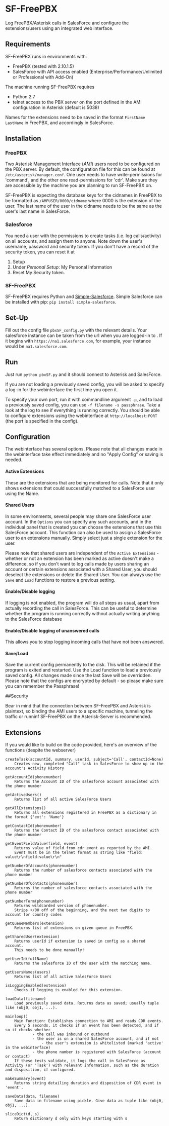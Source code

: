 SF-FreePBX
==========

Log FreePBX/Asterisk calls in SalesForce and configure the extensions/users using an integrated web interface.

## Requirements

SF-FreePBX runs in environments with:
 
 * FreePBX (tested with 2.10.1.5)
 * SalesForce with API access enabled (Enterprise/Performance/Unlimited or Professional with Add-On)

The machine running SF-FreePBX requires
 * Python 2.7
 * telnet access to the PBX server on the port defined in the AMI configuration in Asterisk (default is 5038)

Names for the extensions need to be saved in the format `FirstName LastName` in FreePBX, and accordingly in SalesForce.

## Installation
### FreePBX

Two Asterisk Management Interface (*AMI*) users need to be configured on the PBX server. By default, the configuration file for this can be found at `/etc/asterisk/manager.conf`.
One user needs to have write-permissions for 'command', and the other one read-permissions for 'cdr'. Make sure they are accessible by the machine you are planning to run SF-FreePBX on.

SF-FreePBX is expecting the database keys for the cidnames in FreePBX to be formatted as `/AMPUSER/0000/cidname` where 0000 is the extension of the user.
The last name of the user in the cidname needs to be the same as the user's last name in SalesForce.

### Salesforce

You need a user with the permissions to create tasks (i.e. log calls/activity) on all accounts, and assign them to anyone. Note down the user's username, password and security token. If you don't have a record of the security token, you can reset it at
 1. Setup
 2. Under *Personal Setup*: My Personal Information
 3. Reset My Security token.

### SF-FreePBX

SF-FreePBX requires Python and [Simple-Salesforce](https://github.com/neworganizing/simple-salesforce/).
Simple Salesforce can be installed with pip: `pip install simple-salesforce`.

## Set-Up

Fill out the config file `pbxSF_config.py` with the relevant details.
Your salesforce instance can be taken from the url when you are logged-in to . If it begins with `https://na1.salesforce.com`, for example, your instance would be `na1.salesforce.com`.

## Run

Just run `python pbxSF.py` and it should connect to Asterisk and SalesForce.

If you are not loading a previously saved config, you will be asked to specify a log-in for the webinterface the first time you open it.

To specify your own port, run it with commandline argument `-p`, and to load a previously saved config, you can use `-f filename -s passphrase`.
Take a look at the log to see if everything is running correctly. You should be able to configure extensions using the webinterface at `http://localhost:PORT` (the port is specified in the config).

## Configuration

The webinterface has several options. Please note that all changes made in the webinterface take effect immediately and no "Apply Config" or saving is needed.

#### Active Extensions

These are the extensions that are being monitored for calls. Note that it only shows extensions that could successfully matched to a SalesForce user using the Name.

#### Shared Users

In some environments, several people may share one SalesForce user account. In the `Options` you can specify any such accounts, and in the individual panel that is created you can choose the extensions that use this SalesForce account.
This function can also be used to assign a SalesForce user to an extensions manually. Simply select just a single extension for the user.

Please note that shared users are independent of the `Active Extensions` - whether or not an extension has been marked as active doesn't make a difference, so if you don't want to log calls made by users sharing an account or certain extensions associated with a Shared User, you should deselect the extensions or delete the Shared User. You can always use the `Save` and `Load` functions to restore a previous setting.

#### Enable/Disable logging

If logging is not enabled, the program will do all steps as usual, apart from actually recording the call in SalesForce. This can be useful to determine whether the program is running correctly without actually writing anything to the SalesForce database

#### Enable/Disable logging of unanswered calls

This allows you to stop logging incoming calls that have not been answered.

#### Save/Load
Save the current config permanently to the disk. This will be retained if the program is exited and restarted.
Use the Load function to load a previously saved config. All changes made since the last Save will be overridden.
Please note that the configs are encrypted by default - so please make sure you can remember the Passphrase!

##Security

Bear in mind that the connection between SF-FreePBX and Asterisk is plaintext, so binding the AMI users to a specific machine, tunneling the traffic or runninf SF-FreePBX on the Asterisk-Server is recommended.

## Extensions
If you would like to build on the code provided, here's an overview of the functions (despite the webserver)

    createTask(accountId, summary, userId, subject='Call', contactId=None)
        Creates new, completed "Call" task in SalesForce to show up in the account's Activity History
    
    getAccountId(phonenumber)
        Returns the Account ID of the salesforce account associated with the phone number
    
    getActiveUsers()
        Returns list of all active SalesForce Users
    
    getAllExtensions()
        Returns all extensions registered in FreePBX as a dictionary in the format {'ext': 'Name'}
    
    getContactId(phonenumber)
        Returns the Contact ID of the salesforce contact associated with the phone number
    
    getEventFieldValue(field, event)
        Returns value of field from cdr event as reported by the AMI.
        Event must be in the telnet format as string like "field: value\r\nfield:value\r\n"
    
    getNumberOfAccounts(phonenumber)
        Returns the number of salesforce contacts associated with the phone number
    
    getNumberOfContacts(phonenumber)
        Returns the number of salesforce contacts associated with the phone number
    
    getNumberTerm(phonenumber)
        Returns wildcarded version of phonenumber.
        Strips +/00 off of the beginning, and the next two digits to account for country codes
    
    getQueueMembers(extension)
        Returns list of extensions on given queue in FreePBX.
    
    getSharedUser(extension)
        Returns userId if extension is saved in config as a shared account.
        This needs to be done manually!
    
    getUserId(fullName)
        Returns the salesforce ID of the user with the matching name.
    
    getUsersNames(users)
        Returns list of all active SalesForce Users
    
    isLoggingEnabled(extension)
        Checks if logging is enabled for this extension.
    
    loadData(filename)
        Load previously saved data. Returns data as saved; usually tuple like (obj0, obj1, ...).
    
    mainloop()
        Main Function: Establishes connection to AMI and reads CDR events.
        Every 5 seconds, it checks if an event has been detected, and if so it checks whether
                - the call was inbound or outbound
                - the user is on a shared SalesForce account, and if not
                    - the user's extension is whitelisted (marked 'active' in the webinterface)
                - the phone number is registered with SalesForce (account or contact)
        If these tests validate, it logs the call in SalesForce as Activity (or 'Task') with relevant information, such as the duration and disposition, if configured.
    
    makeSummary(event)
        Returns string detailing duration and disposition of CDR event in 'event'.
    
    saveData(data, filename)
        Save data in filename using pickle. Give data as tuple like (obj0, obj1, ...).
    
    sliceDict(d, s)
        Return dictionary d only with keys starting with s
